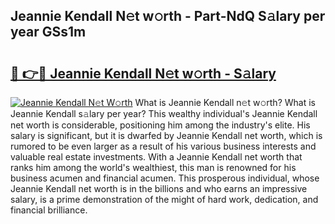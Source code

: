 ## Jeannie Kendall N𝚎t w𝚘rth - Part-NdQ S𝚊lary per year GSs1m

# <h2><a href="http://gc3rdfm.nevu.top/?p=Jeannie+Kendall">🔗 👉🔴 Jeannie Kendall N𝚎t w𝚘rth - S𝚊lary</a></h2>

[![Jeannie Kendall N𝚎t W𝚘rth](https://i.imgur.com/Oavwk0R.jpeg)](http://gc3rdfm.nevu.top/?p=Jeannie+Kendall)
What is Jeannie Kendall n𝚎t w𝚘rth? What is Jeannie Kendall s𝚊lary per year?
This wealthy individual's Jeannie Kendall net worth is considerable, positioning him among the industry's elite. His salary is significant, but it is dwarfed by Jeannie Kendall net worth, which is rumored to be even larger as a result of his various business interests and valuable real estate investments. With a Jeannie Kendall net worth that ranks him among the world's wealthiest, this man is renowned for his business acumen and financial acumen. This prosperous individual, whose Jeannie Kendall net worth is in the billions and who earns an impressive salary, is a prime demonstration of the might of hard work, dedication, and financial brilliance.
